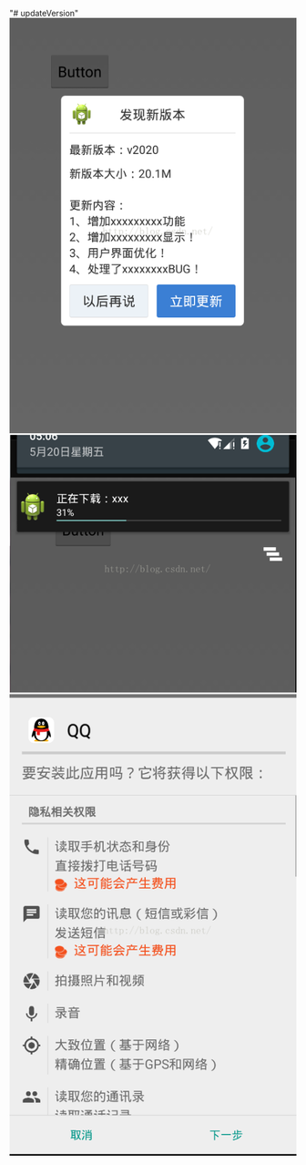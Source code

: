 "# updateVersion" 
![image](https://github.com/wj576038874/updateVersion/blob/master/updateversion/Center.png)
![image](https://github.com/wj576038874/updateVersion/blob/master/updateversion/Center%20(1).png)
![image](https://github.com/wj576038874/updateVersion/blob/master/updateversion/Center%20(2).png)
